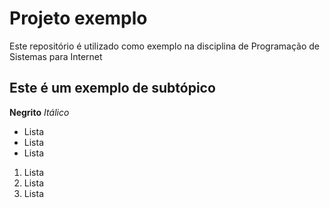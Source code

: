 # Projeto exemplo

Este repositório é utilizado como exemplo na disciplina de Programação de Sistemas para Internet

## Este é um exemplo de subtópico

**Negrito**
*Itálico*

- Lista
- Lista
- Lista

1. Lista
1. Lista
1. Lista